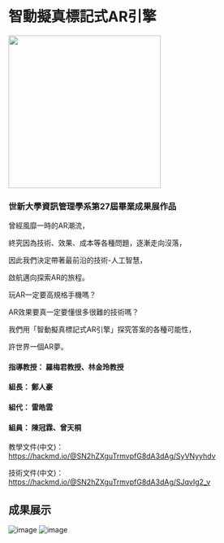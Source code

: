 # 智動擬真標記式AR引擎

<img src="https://github.com/54bp6cl6/SmartAutoAR/blob/master/SmartAutoAR/resources/marker.png" width="300" height="300">

### 世新大學資訊管理學系第27屆畢業成果展作品

曾經風靡一時的AR潮流，

終究因為技術、效果、成本等各種問題，逐漸走向沒落，

因此我們決定帶著最前沿的技術-人工智慧，

啟航邁向探索AR的旅程。

玩AR一定要高規格手機嗎？

AR效果要真一定要懂很多很難的技術嗎？

我們用「智動擬真標記式AR引擎」探究答案的各種可能性，

許世界一個AR夢。

#### 指導教授： 羅梅君教授、林金玲教授
#### 組長： 鄭人豪
#### 組代： 雷皓雲
#### 組員： 陳冠霖、曾天桐

教學文件(中文)：https://hackmd.io/@SN2hZXguTrmvpfG8dA3dAg/SyVNyyhdv

技術文件(中文)：https://hackmd.io/@SN2hZXguTrmvpfG8dA3dAg/SJqvIg2_v

## 成果展示
![image](https://user-images.githubusercontent.com/34936931/124289293-bb54e080-db84-11eb-803d-6feb51b95835.png)
![image](https://user-images.githubusercontent.com/34936931/124289335-c576df00-db84-11eb-821d-313f08e3bb91.png)
